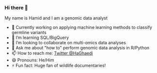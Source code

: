 ### Hi there 👋


My name is Hamid and I am a genomic data analyst

- 🔭 Currently working on applying machine learning methods to classify germline variants
- 🌱 I’m learning SQL/BigQuery
- 👯 I’m looking to collaborate on multi-omics data analyses
- 💬 Ask me about "how to" perform genomic data analysis in R/Python
- 📫 How to reach me: [Twitter @HaGhaedi](https://twitter.com/HaGhaedi)
- 😄 Pronouns: He/Him
- ⚡ Fun fact: Huge fan of wildlife documentaries! 
